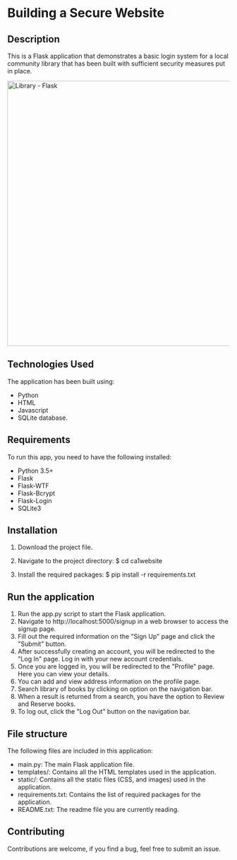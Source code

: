 
# Building a Secure Website


## Description

This is a Flask application that demonstrates a basic login system for a local community library that has been built with
sufficient security measures put in place.

<img src="https://i.imgur.com/3NGERXD.png" alt="Library - Flask" width="600">

## Technologies Used 

The application has been built using:
 - Python
 - HTML 
 - Javascript
 - SQLite database.

## Requirements

To run this app, you need to have the following installed:

- Python 3.5+
- Flask
- Flask-WTF
- Flask-Bcrypt
- Flask-Login
- SQLite3

## Installation

1. Download the project file.

2. Navigate to the project directory: $ cd ca1website

3. Install the required packages: $ pip install -r requirements.txt


## Run the application

1. Run the app.py script to start the Flask application.
2. Navigate to http://localhost:5000/signup in a web browser to access the signup page.
3. Fill out the required information on the "Sign Up" page and click the "Submit" button.
4. After successfully creating an account, you will be redirected to the "Log In" page. Log in with your new account credentials.
5. Once you are logged in, you will be redirected to the "Profile" page. Here you can view your details.
6. You can add and view address information on the profile page.
8. Search library of books by clicking on option on the navigation bar.
9. When a result is returned from a search, you have the option to Review and Reserve books.
10. To log out, click the "Log Out" button on the navigation bar.


## File structure

The following files are included in this application:

- main.py: The main Flask application file.
- templates/: Contains all the HTML templates used in the application.
- static/: Contains all the static files (CSS, and images) used in the application.
- requirements.txt: Contains the list of required packages for the application.
- README.txt: The readme file you are currently reading.


## Contributing
Contributions are welcome, if you find a bug, feel free to submit an issue.
